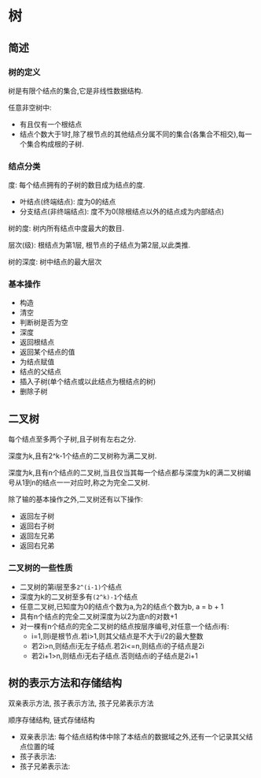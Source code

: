 # 树

## 简述

### 树的定义

树是有限个结点的集合,它是非线性数据结构.

任意非空树中:

- 有且仅有一个根结点
- 结点个数大于1时,除了根节点的其他结点分属不同的集合(各集合不相交),每一个集合构成根的子树.

### 结点分类

度: 每个结点拥有的子树的数目成为结点的度.

- 叶结点(终端结点): 度为0的结点
- 分支结点(非终端结点): 度不为0(除根结点以外的结点成为内部结点)

树的度: 树内所有结点中度最大的数目.

层次(级): 根结点为第1层, 根节点的子结点为第2层,以此类推.

树的深度: 树中结点的最大层次

### 基本操作

- 构造
- 清空
- 判断树是否为空
- 深度
- 返回根结点
- 返回某个结点的值
- 为结点赋值
- 结点的父结点
- 插入子树(单个结点或以此结点为根结点的树)
- 删除子树

## 二叉树

每个结点至多两个子树,且子树有左右之分.

深度为k,且有2^k-1个结点的二叉树称为满二叉树.

深度为k,且有n个结点的二叉树,当且仅当其每一个结点都与深度为k的满二叉树编号从1到n的结点一一对应时,称之为完全二叉树.

除了输的基本操作之外,二叉树还有以下操作:

- 返回左子树
- 返回右子树
- 返回左兄弟
- 返回右兄弟

### 二叉树的一些性质

- 二叉树的第i层至多`2^(i-1)`个结点
- 深度为k的二叉树至多有`(2^k)-1`个结点
- 任意二叉树,已知度为0的结点个数为a,为2的结点个数为b, a = b + 1
- 具有n个结点的完全二叉树深度为以2为底n的对数+1
- 对一棵有n个结点的完全二叉树的结点按层序编号,对任意一个结点i有:
  - i=1,则i是根节点.若i>1,则其父结点是不大于i/2的最大整数
  - 若2i>n,则结点i无左子结点.若2i<=n,则结点i的子结点是2i
  - 若2i+1>n,则结点i无右子结点.否则结点i的子结点是2i+1

## 树的表示方法和存储结构

双亲表示方法, 孩子表示方法, 孩子兄弟表示方法

顺序存储结构, 链式存储结构

- 双亲表示法: 每个结点结构体中除了本结点的数据域之外,还有一个记录其父结点位置的域
- 孩子表示法:
- 孩子兄弟表示法:

